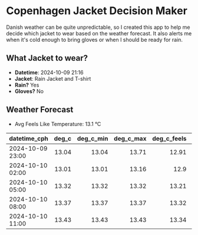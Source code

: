 
# Copenhagen Jacket Decision Maker

Danish weather can be quite unpredictable, so I created this app to help me decide which jacket to wear based on the weather forecast. 
It also alerts me when it's cold enough to bring gloves or when I should be ready for rain.

## What Jacket to wear?

- **Datetime**: 2024-10-09 21:16
- **Jacket**: Rain Jacket and T-shirt
- **Rain?** Yes
- **Gloves?** No

## Weather Forecast
- Avg Feels Like Temperature: 13.1 °C

| datetime_cph     |   deg_c |   deg_c_min |   deg_c_max |   deg_c_feels | weather   | wind   | rain   |
|:-----------------|--------:|------------:|------------:|--------------:|:----------|:-------|:-------|
| 2024-10-09 23:00 |   13.04 |       13.04 |       13.71 |         12.91 | Clouds    | Low    | None   |
| 2024-10-10 02:00 |   13.01 |       13.01 |       13.16 |         12.9  | Rain      | Low    | Medium |
| 2024-10-10 05:00 |   13.32 |       13.32 |       13.32 |         13.21 | Rain      | Medium | Medium |
| 2024-10-10 08:00 |   13.37 |       13.37 |       13.37 |         13.32 | Rain      | Low    | High   |
| 2024-10-10 11:00 |   13.43 |       13.43 |       13.43 |         13.34 | Rain      | Low    | Medium |
        